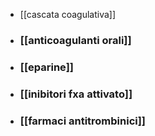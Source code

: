 - [[cascata coagulativa]]
- ### [[anticoagulanti orali]]
- ### [[eparine]]
- ### [[inibitori fxa attivato]]
- ### [[farmaci antitrombinici]]